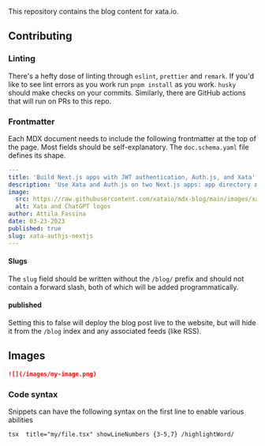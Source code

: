 This repository contains the blog content for xata.io.

## Contributing

### Linting

There's a hefty dose of linting through `eslint`, `prettier` and `remark`. If you'd like to see lint errors as you work run `pnpm install` as you work. `husky` should make checks on your commits. Similarly, there are GitHub actions that will run on PRs to this repo.

### Frontmatter

Each MDX document needs to include the following frontmatter at the top of the page. Most fields should be self-explanatory. The `doc.schema.yaml` file defines its shape.

```yaml
---
title: 'Build Next.js apps with JWT authentication, Auth.js, and Xata'
description: 'Use Xata and Auth․js on two Next․js apps: app directory and pages directory.'
image:
  src: https://raw.githubusercontent.com/xataio/mdx-blog/main/images/xata-authjs-nextjs.png
  alt: Xata and ChatGPT logos
author: Attila Fassina
date: 03-23-2023
published: true
slug: xata-authjs-nextjs
---
```

#### Slugs

The `slug` field should be written without the `/blog/` prefix and should not contain a forward slash, both of which will be added programmatically.

#### published

Setting this to false will deploy the blog post live to the website, but will hide it from the `/blog` index and any associated feeds (like RSS).

## Images

```md
![](/images/my-image.png)
```

### Code syntax

Snippets can have the following syntax on the first line to enable various abilities

    tsx  title="my/file.tsx" showLineNumbers {3-5,7} /highlightWord/
